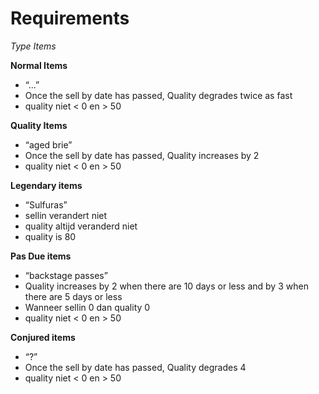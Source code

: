 # Requirements 

_Type Items_

__Normal Items__
- “...”
- Once the sell by date has passed, Quality degrades twice as fast
- quality niet < 0 en > 50

__Quality Items__ 
- “aged brie”
- Once the sell by date has passed, Quality increases by 2
- quality niet < 0 en > 50

__Legendary items__
- “Sulfuras”
- sellin verandert niet
- quality altijd veranderd niet
- quality is 80

__Pas Due items__
- “backstage passes”	
- Quality increases by 2 when there are 10 days or less and by 3 when there are 5 days or less
- Wanneer sellin 0 dan quality 0 
- quality niet < 0 en > 50

__Conjured items__
- “?”	
- Once the sell by date has passed, Quality degrades 4
- quality niet < 0 en > 50
